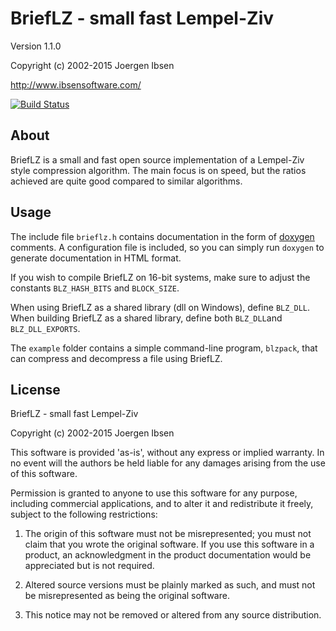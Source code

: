 
BriefLZ - small fast Lempel-Ziv
===============================

Version 1.1.0

Copyright (c) 2002-2015 Joergen Ibsen

<http://www.ibsensoftware.com/>

[![Build Status](https://travis-ci.org/jibsen/BriefLZ.svg?branch=master)](https://travis-ci.org/jibsen/BriefLZ)

About
-----

BriefLZ is a small and fast open source implementation of a Lempel-Ziv
style compression algorithm. The main focus is on speed, but the ratios
achieved are quite good compared to similar algorithms.


Usage
-----

The include file `brieflz.h` contains documentation in the form of [doxygen][]
comments. A configuration file is included, so you can simply run `doxygen`
to generate documentation in HTML format.

If you wish to compile BriefLZ on 16-bit systems, make sure to adjust the
constants `BLZ_HASH_BITS` and `BLOCK_SIZE`.

When using BriefLZ as a shared library (dll on Windows), define `BLZ_DLL`.
When building BriefLZ as a shared library, define both `BLZ_DLL`and
`BLZ_DLL_EXPORTS`.

The `example` folder contains a simple command-line program, `blzpack`, that
can compress and decompress a file using BriefLZ.

[doxygen]: http://www.doxygen.org/


License
-------

BriefLZ - small fast Lempel-Ziv

Copyright (c) 2002-2015 Joergen Ibsen

This software is provided 'as-is', without any express or implied
warranty. In no event will the authors be held liable for any damages
arising from the use of this software.

Permission is granted to anyone to use this software for any purpose,
including commercial applications, and to alter it and redistribute it
freely, subject to the following restrictions:

  1. The origin of this software must not be misrepresented; you must
     not claim that you wrote the original software. If you use this
     software in a product, an acknowledgment in the product
     documentation would be appreciated but is not required.

  2. Altered source versions must be plainly marked as such, and must
     not be misrepresented as being the original software.

  3. This notice may not be removed or altered from any source
     distribution.
